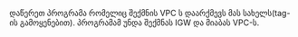 დაწერეთ პროგრამა რომელიც შექმნის VPC ს დაარქმევს მას სახელს(tag-ის
გამოყენებით). პროგრამამ უნდა შექმნას IGW და მიაბას VPC-ს.
